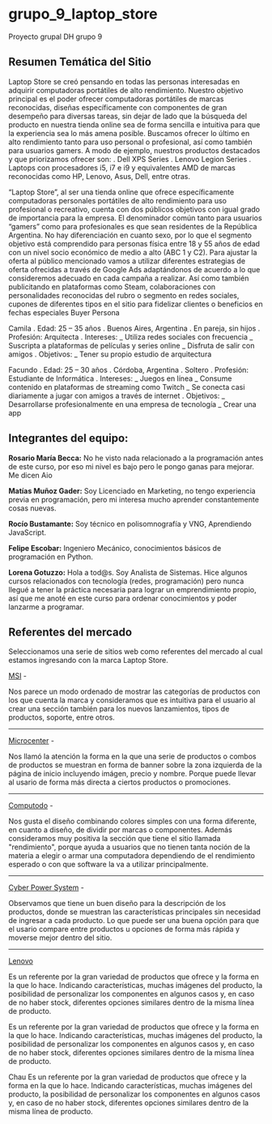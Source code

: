 # grupo_9_laptop_store
Proyecto grupal DH grupo 9

**Resumen Temática del Sitio**
-----------------------------
Laptop Store se creó pensando en todas las personas interesadas en adquirir computadoras portátiles de alto rendimiento. Nuestro objetivo principal es el poder ofrecer computadoras portátiles de marcas reconocidas, diseñas específicamente con componentes de gran desempeño para diversas tareas, sin dejar de lado que la búsqueda del producto en nuestra tienda online sea de forma sencilla e intuitiva para que la experiencia sea lo más amena posible.
Buscamos ofrecer lo último en alto rendimiento tanto para uso personal o profesional, así como también para usuarios gamers.
A modo de ejemplo, nuestros productos destacados y que priorizamos ofrecer son:
. Dell XPS Series
. Lenovo Legion Series
. Laptops con procesadores i5, i7 e i9 y equivalentes AMD de marcas reconocidas como HP, Lenovo, Asus, Dell, entre otras. 

“Laptop Store”, al ser una tienda online que ofrece específicamente computadoras personales portátiles de alto rendimiento para uso profesional o recreativo, cuenta con dos públicos objetivos con igual grado de importancia para la empresa.
El denominador común tanto para usuarios “gamers” como para profesionales es que sean residentes de la República Argentina. 
No hay diferenciación en cuanto sexo, por lo que el segmento objetivo está comprendido para personas física entre 18 y 55 años de edad con un nivel socio económico de medio a alto (ABC 1 y C2). 
Para ajustar la oferta al público mencionado vamos a utilizar diferentes estrategias de oferta ofrecidas a través de Google Ads adaptándonos de acuerdo a lo que consideremos adecuado en cada campaña a realizar. Así como también publicitando en plataformas como Steam, colaboraciones con personalidades reconocidas del rubro o segmento en redes sociales, cupones de diferentes tipos en el sitio para fidelizar clientes o beneficios en fechas especiales
Buyer Persona

Camila
. Edad: 25 – 35 años
. Buenos Aires, Argentina
. En pareja, sin hijos
. Profesión: Arquitecta
. Intereses: 
_ Utiliza redes sociales con frecuencia
_ Suscripta a plataformas de películas y series online
_ Disfruta de salir con amigos
. Objetivos:
_ Tener su propio estudio de arquitectura

Facundo
. Edad: 25 – 30 años
. Córdoba, Argentina
. Soltero
. Profesión: Estudiante de Informática
. Intereses: 
_ Juegos en línea
_ Consume contenido en plataformas de streaming como Twitch
_ Se conecta casi diariamente a jugar con amigos a través de internet
. Objetivos:
_ Desarrollarse profesionalmente en una empresa de tecnología
_ Crear una app

**Integrantes del equipo:**
--------------------------
**Rosario María Becca:** No he visto nada relacionado a la programación antes de este curso, por eso mi nivel es bajo pero le pongo ganas para mejorar. Me dicen Aio

**Matías Muñoz Gader:** Soy Licenciado en Marketing, no tengo experiencia previa en programación, pero mi interesa mucho aprender constantemente cosas nuevas.

**Rocío Bustamante:** Soy técnico en polisomnografía y VNG, Aprendiendo JavaScript.

**Felipe Escobar:** Ingeniero Mecánico, conocimientos básicos de programación en Python.

**Lorena Gotuzzo:** Hola a tod@s. Soy Analista de Sistemas. Hice algunos cursos relacionados con tecnología (redes, programación) pero nunca llegué a tener la práctica necesaria para lograr un emprendimiento propio, así que me anoté en este curso para ordenar conocimientos y poder lanzarme a programar.

**Referentes del mercado**
--------------------------
Seleccionamos una serie de sitios web como referentes del mercado al cual estamos ingresando con la marca Laptop Store.

[MSI](https://us.msi.com/) -

Nos parece un modo ordenado de mostrar las categorías de productos con los que cuenta la marca y consideramos que es intuitiva para el usuario al crear una sección también para los nuevos lanzamientos, tipos de productos, soporte, entre otros.
__________

[Microcenter](https://www.microcenter.com/) -

Nos llamó la atención la forma en la que una serie de productos o combos de productos se muestran en forma de banner sobre la zona izquierda de la página de inicio incluyendo imágen, precio y nombre. Porque puede llevar al usario de forma más directa a ciertos productos o promociones.
__________

[Computodo](https://www.computodo.com.ar/) -

Nos gusta el diseño combinando colores simples con una forma diferente, en cuanto a diseño, de dividir por marcas o componentes. Además consideramos muy positiva la sección que tiene el sitio llamada "rendimiento", porque ayuda a usuarios que no tienen tanta noción de la materia a elegir o armar una computadora dependiendo de el rendimiento esperado o con que software la va a utilizar principalmente.
__________

[Cyber Power System](https://www.cyberpowersystem.co.uk/) -

Observamos que tiene un buen diseño para la descripción de los productos, donde se muestran las características principales sin necesidad de ingresar a cada producto. Lo que puede ser una buena opción para que el usario compare entre productos u opciones de forma más rápida y moverse mejor dentro del sitio.
__________

[Lenovo](https://www.lenovo.com/)

Es un referente por la gran variedad de productos que ofrece y la forma en la que lo hace. Indicando características, muchas imágenes del producto, la posibilidad de personalizar los componentes en algunos casos y, en caso de no haber stock, diferentes opciones similares dentro de la misma línea de producto.

Es un referente por la gran variedad de productos que ofrece y la forma en la que lo hace. Indicando características, muchas imágenes del producto, la posibilidad de personalizar los componentes en algunos casos y, en caso de no haber stock, diferentes opciones similares dentro de la misma línea de producto.

Chau
Es un referente por la gran variedad de productos que ofrece y la forma en la que lo hace. Indicando características, muchas imágenes del producto, la posibilidad de personalizar los componentes en algunos casos y, en caso de no haber stock, diferentes opciones similares dentro de la misma línea de producto.



